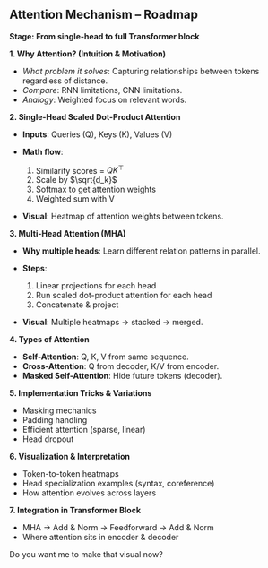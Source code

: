 ## **Attention Mechanism – Roadmap**

**Stage: From single-head to full Transformer block**

**1. Why Attention? (Intuition & Motivation)**

* *What problem it solves*: Capturing relationships between tokens regardless of distance.
* *Compare*: RNN limitations, CNN limitations.
* *Analogy*: Weighted focus on relevant words.


**2. Single-Head Scaled Dot-Product Attention**

* **Inputs**: Queries (Q), Keys (K), Values (V)
* **Math flow**:

  1. Similarity scores = $QK^\top$
  2. Scale by $\sqrt{d_k}$
  3. Softmax to get attention weights
  4. Weighted sum with V
* **Visual**: Heatmap of attention weights between tokens.

**3. Multi-Head Attention (MHA)**

* **Why multiple heads**: Learn different relation patterns in parallel.
* **Steps**:

  1. Linear projections for each head
  2. Run scaled dot-product attention for each head
  3. Concatenate & project
* **Visual**: Multiple heatmaps → stacked → merged.


**4. Types of Attention**

* **Self-Attention**: Q, K, V from same sequence.
* **Cross-Attention**: Q from decoder, K/V from encoder.
* **Masked Self-Attention**: Hide future tokens (decoder).


**5. Implementation Tricks & Variations**

* Masking mechanics
* Padding handling
* Efficient attention (sparse, linear)
* Head dropout


**6. Visualization & Interpretation**

* Token-to-token heatmaps
* Head specialization examples (syntax, coreference)
* How attention evolves across layers


**7. Integration in Transformer Block**

* MHA → Add & Norm → Feedforward → Add & Norm
* Where attention sits in encoder & decoder

Do you want me to make that visual now?


